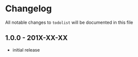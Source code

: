 # Changelog

All notable changes to `todolist` will be documented in this file

## 1.0.0 - 201X-XX-XX

- initial release
